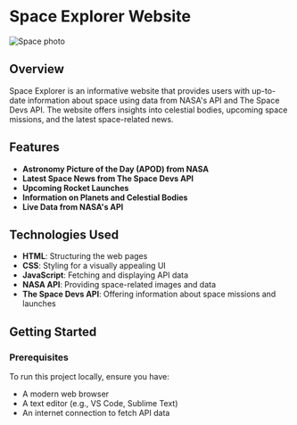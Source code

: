 # Space Explorer Website


![Space photo](https://apod.nasa.gov/apod/image/2503/ThorHelmet_Hopkins_3888.jpg)


## Overview

Space Explorer is an informative website that provides users with up-to-date information about space using data from NASA's API and The Space Devs API. The website offers insights into celestial bodies, upcoming space missions, and the latest space-related news.

## Features

- **Astronomy Picture of the Day (APOD) from NASA**
- **Latest Space News from The Space Devs API**
- **Upcoming Rocket Launches**
- **Information on Planets and Celestial Bodies**
- **Live Data from NASA's API**

## Technologies Used

- **HTML**: Structuring the web pages
- **CSS**: Styling for a visually appealing UI
- **JavaScript**: Fetching and displaying API data
- **NASA API**: Providing space-related images and data
- **The Space Devs API**: Offering information about space missions and launches

## Getting Started

### Prerequisites

To run this project locally, ensure you have:

- A modern web browser
- A text editor (e.g., VS Code, Sublime Text)
- An internet connection to fetch API data